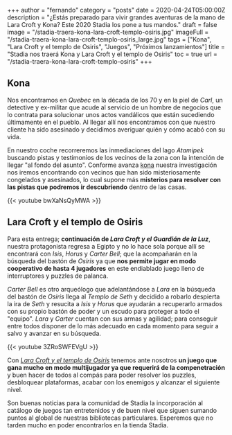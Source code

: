 +++
author = "fernando"
category = "posts"
date = 2020-04-24T05:00:00Z
description = "¿Estás preparado para vivir grandes aventuras de la mano de Lara Croft y Kona? Este 2020 Stadia los pone a tus mandos."
draft = false
image = "/stadia-traera-kona-lara-croft-templo-osiris.jpg"
imageFull = "/stadia-traera-kona-lara-croft-templo-osiris_large.jpg"
tags = ["Kona", "Lara Croft y el templo de Osiris", "Juegos", "Próximos lanzamientos"]
title = "Stadia nos traerá Kona y Lara Croft y el templo de Osiris"
toc = true
url = "/stadia-traera-kona-lara-croft-templo-osiris"
+++

## Kona

Nos encontramos en *Quebec* en la década de los 70 y en la piel de *Carl*, un detective y ex-militar que acude al servicio de un hombre de negocios que lo contrata para solucionar unos actos vandálicos que están sucediendo últimamente en el pueblo. Al llegar allí nos encontramos con que nuestro cliente ha sido asesinado y decidimos averiguar quién y cómo acabó con su vida. 

En nuestro coche recorreremos las inmediaciones del lago *Atamipek* buscando pistas y testimonios de los vecinos de la zona con la intención de llegar "al fondo del asunto". Conforme avanza <a class="u-anchor" href="/kona">kona</a> nuestra investigación nos iremos encontrando con vecinos que han sido misteriosamente congelados y asesinados, lo cual supone más **misterios para resolver con las pistas que podremos ir descubriendo** dentro de las casas.

<div class="u-youtube">
  {{< youtube bwXaNsQyMWA >}}
</div>

## Lara Croft y el templo de Osiris

Para esta entrega; **continuación de *Lara Croft y el Guardián de la Luz***, nuestra protagonista regresa a Egipto y no lo hace sola porque allí se encontrará con *Isis*, *Horus* y *Carter Bell*; que la acompañarán en la búsqueda del bastón de *Osiris* ya que **nos permite jugar en modo cooperativo de hasta 4 jugadores** en este endiablado juego lleno de interruptores y puzzles de palanca.

*Carter Bell* es otro arqueólogo que adelantándose a *Lara* en la búsqueda del bastón de *Osiris* llega al *Templo de Seth* y decidido a robarlo despierta la ira de *Seth* y resucita a *Isis* y *Horus* que ayudarán a recuperarlo armados con su propio bastón de poder y un escudo para proteger a todo el "equipo". *Lara* y *Carter* cuentan con sus armas y agilidad; para conseguir entre todos disponer de lo más adecuado en cada momento para seguir a salvo y avanzar en su búsqueda.

<div class="u-youtube">
  {{< youtube 3ZRoSWFEVgU >}}
</div>

Con <a class="u-anchor" href="/lara-croft-templo-osiris">*Lara Croft y el templo de Osiris*</a> tenemos ante nosotros **un juego que gana mucho en modo multijugador ya que requerirá de la compenetración** y buen hacer de todos al compás para poder resolver los puzzles, desbloquear plataformas, acabar con los enemigos y alcanzar el siguiente nivel.

Son buenas noticias para la comunidad de Stadia la incorporación al catálogo de juegos tan entretenidos y de buen nivel que siguen sumando puntos al global de nuestras bibliotecas particulares. Esperemos que no tarden mucho en poder encontrarlos en la tienda Stadia.
